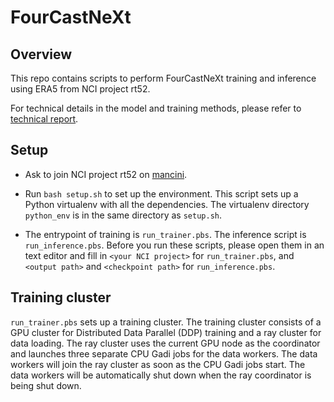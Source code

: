 FourCastNeXt
============

Overview
--------

This repo contains scripts to perform FourCastNeXt training and inference using ERA5 from NCI project rt52.

For technical details in the model and training methods, please refer to [technical report](technical_report.pdf).

Setup
-----

* Ask to join NCI project rt52 on [mancini](https://my.nci.org.au/mancini).

* Run `bash setup.sh` to set up the environment. This script sets up a Python virtualenv with all the
  dependencies. The virtualenv directory `python_env` is in the same directory as `setup.sh`.

* The entrypoint of training is `run_trainer.pbs`. The inference script is `run_inference.pbs`.
  Before you run these scripts, please open them in an text editor and fill in `<your NCI project>`
  for `run_trainer.pbs`, and `<output path>` and `<checkpoint path>` for `run_inference.pbs`.

Training cluster
----------------

`run_trainer.pbs` sets up a training cluster. The training cluster consists of a GPU cluster for
Distributed Data Parallel (DDP) training and a ray cluster for data loading. The ray cluster uses the
current GPU node as the coordinator and launches three separate CPU Gadi jobs for the data workers.
The data workers will join the ray cluster as soon as the CPU Gadi jobs start. The data workers will
be automatically shut down when the ray coordinator is being shut down.
